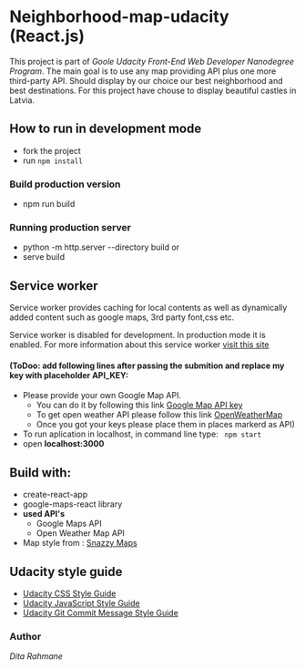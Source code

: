 # Neighborhood-map-udacity (React.js)
This project is part of *Goole Udacity Front-End Web Developer Nanodegree Program*. 
The main goal is to use any map providing API plus one more third-party API. 
Should display by our choice our best neighborhood and best destinations. For this project have chouse to display beautiful castles in Latvia.

## How to run in development mode
* fork the project
* run ```npm install```      
### Build production version
* npm run build

### Running production server
- python -m http.server --directory build
or 
- serve build


## Service worker
Service worker provides caching for local contents as 
well as dynamically added content such as google maps, 3rd party font,css etc.

Service worker is disabled for development. In production mode it is enabled.
For more information about this service worker
[visit this site](https://goo.gl/SC7cgQ)

#### (ToDoo: add following lines after passing the submition and replace my key with placeholder API_KEY:
* Please provide your own Google Map API.
    * You can do it by following this link [Google Map API key](https://developers.google.com/maps/documentation/javascript/get-api-key)
    * To get open weather API please follow this link [OpenWeatherMap](https://openweathermap.org/api)
    * Once you got your keys please place them in places markerd as API)
* To run aplication in localhost, in command line type: ``` npm start```
* open **localhost:3000**

<!--
NEED TO UPDATE LINK
 **Live version can see** [here](https://ditiite.github.io/neighborhood-map-udacity-by-dita/) -->

## Build with:
- create-react-app
- google-maps-react library
- **used API's**
    - Google Maps API
    - Open Weather Map API
- Map style from : [Snazzy Maps](https://snazzymaps.com/)

## Udacity style guide
* [Udacity CSS Style Guide](http://udacity.github.io/frontend-nanodegree-styleguide/css.html)
* [Udacity JavaScript Style Guide](http://udacity.github.io/frontend-nanodegree-styleguide/javascript.html)
* [Udacity Git Commit Message Style Guide](https://udacity.github.io/git-styleguide/)

### Author
*Dita Rahmane*
